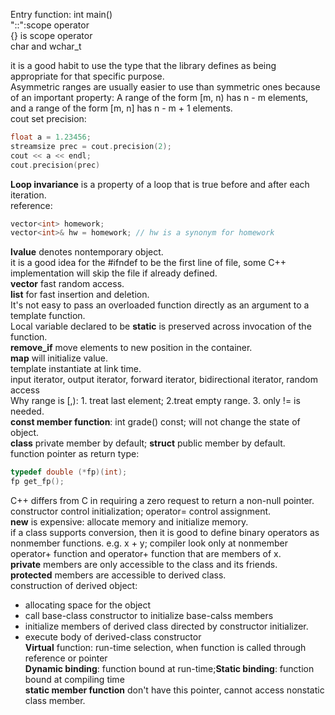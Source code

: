 Entry function: int main()  
"::":scope operator  
{} is scope operator  
char and wchar_t  

it is a good habit to use the type that the library defines as being appropriate for that specific purpose.  
Asymmetric ranges are usually easier to use than symmetric ones because of an important property: A range of the form [m, n) has n - m elements, and a range of the form [m, n] has n - m + 1 elements.  
cout set precision:
```cpp
float a = 1.23456;
streamsize prec = cout.precision(2);
cout << a << endl;
cout.precision(prec)
```
**Loop invariance** is a property of a loop that is true before and after each iteration.  
reference:
```cpp
vector<int> homework;
vector<int>& hw = homework; // hw is a synonym for homework
```
**lvalue** denotes nontemporary object.  
it is a good idea for the #ifndef to be the first line of file, some C++ implementation will skip the file if already defined.  
**vector** fast random access.  
**list** for fast insertion and deletion.  
It's not easy to pass an overloaded function directly as an argument to a template function.  
Local variable declared to be **static** is preserved across invocation of the function.  
**remove_if** move elements to new position in the container.  
**map** will initialize value.  
template instantiate at link time.  
input iterator, output iterator, forward iterator, bidirectional iterator, random access  
Why range is [,): 1. treat last element; 2.treat empty range. 3. only != is needed.  
**const member function**: int grade() const; will not change the state of object.  
**class** private member by default; **struct** public member by default.  
function pointer as return type:
```cpp
typedef double (*fp)(int);
fp get_fp();
```
C++ differs from C in requiring a zero request to return a non-null pointer.  
constructor control initialization; operator= control assignment.  
**new** is expensive: allocate memory and initialize memory.  
if a class supports conversion, then it is good to define binary operators as nonmember functions. e.g. x + y; compiler look only at nonmember operator+ function and operator+ function that are members of x.  
**private** members are only accessible to the class and its friends.  
**protected** members are accessible to derived class.  
construction of derived object:  
- allocating space for the object  
- call base-class constructor to initialize base-calss members  
- initialize members of derived class directed by constructor initializer.  
- execute body of derived-class constructor  
**Virtual** function: run-time selection, when function is called through reference or pointer  
**Dynamic binding**: function bound at run-time;**Static binding**: function bound at compiling time  
**static member function** don't have this pointer, cannot access nonstatic class member.  